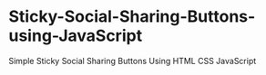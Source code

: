 # Sticky-Social-Sharing-Buttons-using-JavaScript
Simple Sticky Social Sharing Buttons Using HTML CSS JavaScript
